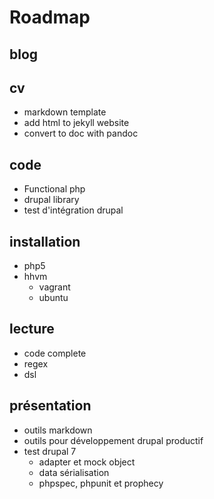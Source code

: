 Roadmap
=======


blog
----

cv 
--
- markdown template
- add html to jekyll website
- convert to doc with pandoc

code
----
- Functional php
- drupal library
- test d'intégration drupal

installation
------------
- php5
- hhvm
  * vagrant
  * ubuntu

lecture
------
- code complete
- regex
- dsl

présentation
-----------
- outils markdown
- outils pour développement drupal productif
- test drupal 7 
  * adapter et mock object
  * data sérialisation
  * phpspec, phpunit et prophecy


